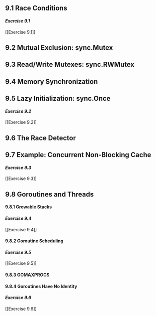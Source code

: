 ## 9.1 Race Conditions
#### *Exercise 9.1*
[[Exercise 9.1]]  
## 9.2 Mutual Exclusion: sync.Mutex
## 9.3 Read/Write Mutexes: sync.RWMutex
## 9.4 Memory Synchronization
## 9.5 Lazy Initialization: sync.Once
#### *Exercise 9.2*
[[Exercise 9.2]]  
## 9.6 The Race Detector
## 9.7 Example: Concurrent Non-Blocking Cache
#### *Exercise 9.3*
[[Exercise 9.3]]   
## 9.8 Goroutines and Threads
#### 9.8.1 Growable Stacks
#### *Exercise 9.4*
[[Exercise 9.4]]    
#### 9.8.2 Goroutine Scheduling
#### *Exercise 9.5*
[[Exercise 9.5]]     
#### 9.8.3 GOMAXPROCS
#### 9.8.4 Goroutines Have No Identity
#### *Exercise 9.6*
[[Exercise 9.6]]     
